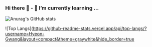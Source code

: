 ### Hi there 👋 - 🌱 I’m currently learning ...

![Anurag's GitHub stats](https://github-readme-stats.vercel.app/api?username=Hyeon-Gwang&show_icons=true&theme=radical)

![Top Langs](https://github-readme-stats.vercel.app/api/top-langs/?username=Hyeon-Gwang&layout=compact&theme=graywhite&hide_border=true

<!--
**Hyeon-Gwang/Hyeon-Gwang** is a ✨ _special_ ✨ repository because its `README.md` (this file) appears on your GitHub profile.

Here are some ideas to get you started:

- 🔭 I’m currently working on ...

- 👯 I’m looking to collaborate on ...
- 🤔 I’m looking for help with ...
- 💬 Ask me about ...
- 📫 How to reach me: ...
- 😄 Pronouns: ...
- ⚡ Fun fact: ...
-->
